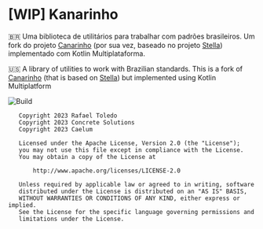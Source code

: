 # [WIP] Kanarinho

🇧🇷 Uma biblioteca de utilitários para trabalhar com padrões brasileiros. Um fork do projeto [Canarinho](https://github.com/concretesolutions/canarinho) (por sua vez, baseado no projeto [Stella](https://github.com/caelum/caelum-stella)) implementado com Kotlin Multiplataforma.

🇺🇸 A library of utilities to work with Brazilian standards. This is a fork of [Canarinho](https://github.com/concretesolutions/canarinho) (that is based on [Stella](https://github.com/caelum/caelum-stella)) but implemented using Kotlin Multiplatform

![Build](https://github.com/rafaeltoledo/kanarinho/workflows/build/badge.svg)

```
   Copyright 2023 Rafael Toledo
   Copyright 2023 Concrete Solutions
   Copyright 2023 Caelum

   Licensed under the Apache License, Version 2.0 (the "License");
   you may not use this file except in compliance with the License.
   You may obtain a copy of the License at

       http://www.apache.org/licenses/LICENSE-2.0

   Unless required by applicable law or agreed to in writing, software
   distributed under the License is distributed on an "AS IS" BASIS,
   WITHOUT WARRANTIES OR CONDITIONS OF ANY KIND, either express or implied.
   See the License for the specific language governing permissions and
   limitations under the License.
```

